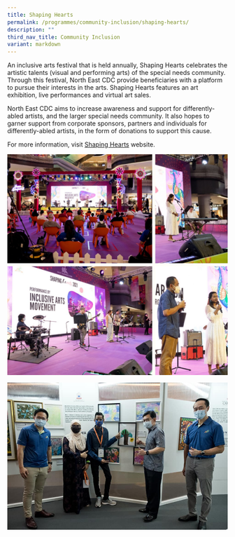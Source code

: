 ```yaml
---
title: Shaping Hearts
permalink: /programmes/community-inclusion/shaping-hearts/
description: ""
third_nav_title: Community Inclusion
variant: markdown
---
```

An inclusive arts festival that is held annually, Shaping Hearts celebrates the artistic talents (visual and performing arts) of the special needs community. Through this festival, North East CDC provide beneficiaries with a platform to pursue their interests in the arts. Shaping Hearts features an art exhibition, live performances and virtual art sales.

North East CDC aims to increase awareness and support for differently-abled artists, and the larger special needs community. It also hopes to garner support from corporate sponsors, partners and individuals for differently-abled artists, in the form of donations to support this cause. 

For more information, visit [Shaping Hearts](www.shapinghearts.sg) website.

![](/images/Media%20Files%20for%20Shaping%20Hearts/Shaping%20Hearts%20Photo%201%20.jpg)

![](/images/Media%20Files%20for%20Shaping%20Hearts/Shaping%20Hearts%20Photo%202.jpg)

